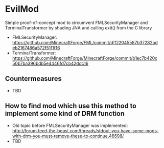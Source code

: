 # EvilMod
Simple proof-of-concept mod to circumvent FMLSecurityManager and TerminalTransformer
by shading JNA and calling exit() from the C library

* FMLSecurityManager: https://github.com/MinecraftForge/FML/commit/dff22045587b37282adeb2167486a572f51f1f16
* TerminalTransformer: https://github.com/MinecraftForge/MinecraftForge/commit/b1ec7b420c50b7ba396bdb5e4446fd7cb42ddc16

## Countermeasures
* TBD

## How to find mod which use this method to implement some kind of DRM function
* Old topic before FMLSecurityManager was implemented: http://forum.feed-the-beast.com/threads/stdout-you-have-some-mods-with-drm-you-must-remove-these-to-continue.46698/
* TBD
